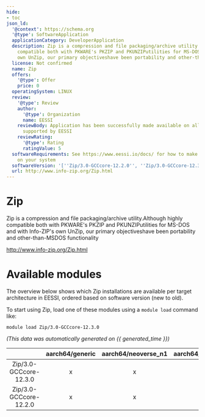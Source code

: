 ```yaml
---
hide:
- toc
json_ld:
  '@context': https://schema.org
  '@type': SoftwareApplication
  applicationCategory: DeveloperApplication
  description: Zip is a compression and file packaging/archive utility.Although highly
    compatible both with PKWARE's PKZIP and PKUNZIPutilities for MS-DOS and with Info-ZIP's
    own UnZip, our primary objectiveshave been portability and other-than-MSDOS functionality
  license: Not confirmed
  name: Zip
  offers:
    '@type': Offer
    price: 0
  operatingSystem: LINUX
  review:
    '@type': Review
    author:
      '@type': Organization
      name: EESSI
    reviewBody: Application has been successfully made available on all architectures
      supported by EESSI
    reviewRating:
      '@type': Rating
      ratingValue: 5
  softwareRequirements: See https://www.eessi.io/docs/ for how to make EESSI available
    on your system
  softwareVersion: '[''Zip/3.0-GCCcore-12.2.0'', ''Zip/3.0-GCCcore-12.3.0'']'
  url: http://www.info-zip.org/Zip.html
---
```


Zip
===


Zip is a compression and file packaging/archive utility.Although highly compatible both with PKWARE's PKZIP and PKUNZIPutilities for MS-DOS and with Info-ZIP's own UnZip, our primary objectiveshave been portability and other-than-MSDOS functionality

http://www.info-zip.org/Zip.html
# Available modules


The overview below shows which Zip installations are available per target architecture in EESSI, ordered based on software version (new to old).

To start using Zip, load one of these modules using a `module load` command like:

```shell
module load Zip/3.0-GCCcore-12.3.0
```

*(This data was automatically generated on {{ generated_time }})*  

| |aarch64/generic|aarch64/neoverse_n1|aarch64/neoverse_v1|x86_64/generic|x86_64/amd/zen2|x86_64/amd/zen3|x86_64/amd/zen4|x86_64/intel/haswell|x86_64/intel/sapphirerapids|x86_64/intel/skylake_avx512|
| :---: | :---: | :---: | :---: | :---: | :---: | :---: | :---: | :---: | :---: | :---: |
|Zip/3.0-GCCcore-12.3.0|x|x|x|x|x|x|x|x|-|x|
|Zip/3.0-GCCcore-12.2.0|x|x|x|x|x|x|x|x|-|x|
